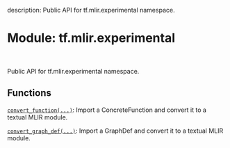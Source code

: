 description: Public API for tf.mlir.experimental namespace.

<div itemscope itemtype="http://developers.google.com/ReferenceObject">
<meta itemprop="name" content="tf.mlir.experimental" />
<meta itemprop="path" content="Stable" />
</div>

# Module: tf.mlir.experimental

<!-- Insert buttons and diff -->

<table class="tfo-notebook-buttons tfo-api nocontent" align="left">

</table>



Public API for tf.mlir.experimental namespace.



## Functions

[`convert_function(...)`](../../tf/mlir/experimental/convert_function.md): Import a ConcreteFunction and convert it to a textual MLIR module.

[`convert_graph_def(...)`](../../tf/mlir/experimental/convert_graph_def.md): Import a GraphDef and convert it to a textual MLIR module.

